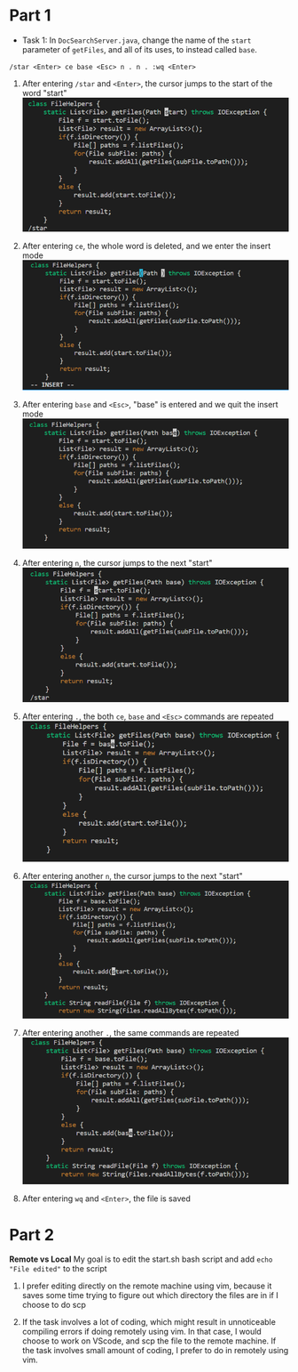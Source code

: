 # Part 1
* Task 1: In `DocSearchServer.java`, change the name of the `start` parameter of `getFiles`, and all of its uses, to instead called `base`.

```
/star <Enter> ce base <Esc> n . n . :wq <Enter>
```
1. After entering `/star` and `<Enter>`, the cursor jumps to the start of the word "start"
![Image](starEnter.png)

2. After entering `ce`, the whole word is deleted, and we enter the insert mode
![Image](ceInsert.png)

3. After entering `base` and `<Esc>`, "base" is entered and we quit the insert mode
![Image](baseEsc.png)

4. After entering `n`, the cursor jumps to the next "start"
![Image](nStar.png)

5. After entering `.`, the both `ce`, `base` and `<Esc>` commands are repeated
![Image](dot.png)

6. After entering another `n`, the cursor jumps to the next "start"
![Image](n2.png)

7. After entering another `.`, the same commands are repeated
![Image](dot2.png)

8. After entering `wq` and `<Enter>`, the file is saved

# Part 2
**Remote vs Local**
My goal is to edit the start.sh bash script and add `echo "File edited"` to the script
1. I prefer editing directly on the remote machine using vim, because it saves some time trying to figure out which directory the files are in if I choose to do scp

2. If the task involves a lot of coding, which might result in unnoticeable compiling errors if doing remotely using vim. In that case, I would choose to work on VScode, and scp the file to the remote machine. If the task involves small amount of coding, I prefer to do in remotely using vim.